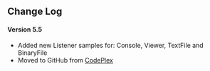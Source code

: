 ## Change Log ##

#### Version 5.5 ####

 * Added new Listener samples for: Console, Viewer, TextFile and BinaryFile
 * Moved to GitHub from [CodePlex](http://insightextensions.codeplex.com/ "CodePlex") 